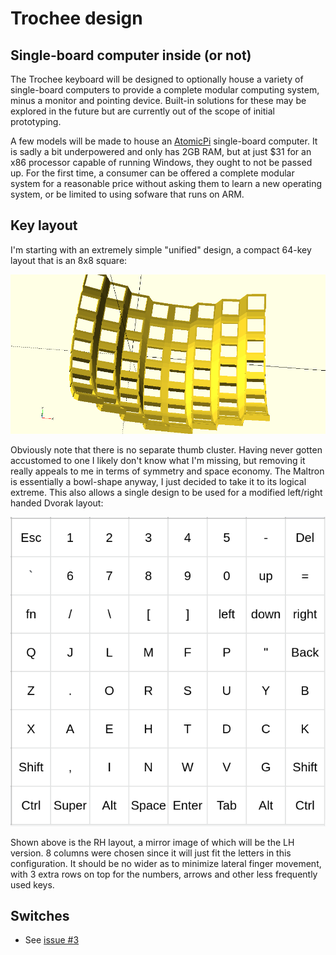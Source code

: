 # Trochee design

## Single-board computer inside (or not)

The Trochee keyboard will be designed to optionally house a variety of single-board computers to provide a complete modular computing system, minus a monitor and pointing device. Built-in solutions for these may be explored in the future but are currently out of the scope of initial prototyping.

A few models will be made to house an [AtomicPi](https://www.amazon.com/Atomic-Pi-High-Speed-Peripheral/dp/B07N298F2B) single-board computer. It is sadly a bit underpowered and only has 2GB RAM, but at just $31 for an x86 processor capable of running Windows, they ought to not be passed up. For the first time, a consumer can be offered a complete modular system for a reasonable price without asking them to learn a new operating system, or be limited to using sofware that runs on ARM.

## Key layout

I'm starting with an extremely simple "unified" design, a compact 64-key layout that is an 8x8 square:

![Unified design](../resources/switch-holes.png)

Obviously note that there is no separate thumb cluster. Having never gotten accustomed to one I likely don't know what I'm missing, but removing it really appeals to me in terms of symmetry and space economy. The Maltron is essentially a bowl-shape anyway, I just decided to take it to its logical extreme. This also allows a single design to be used for a modified left/right handed Dvorak layout:

![Right-hand Dvorak](../resources/trochee-layout.png)

Shown above is the RH layout, a mirror image of which will be the LH version. 8 columns were chosen since it will just fit the letters in this configuration. It should be no wider as to minimize lateral finger movement, with 3 extra rows on top for the numbers, arrows and other less frequently used keys.

## Switches

* See [issue #3](https://github.com/porkostomus/trochee/issues/3)

